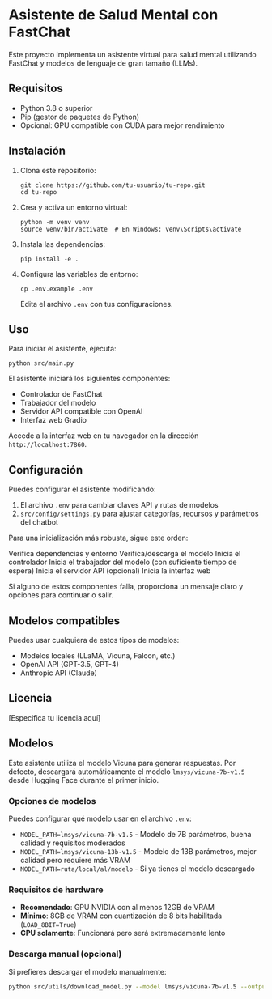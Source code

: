 # Asistente de Salud Mental con FastChat

Este proyecto implementa un asistente virtual para salud mental utilizando FastChat y modelos de lenguaje de gran tamaño (LLMs).

## Requisitos

- Python 3.8 o superior
- Pip (gestor de paquetes de Python)
- Opcional: GPU compatible con CUDA para mejor rendimiento

## Instalación

1. Clona este repositorio:
   ```
   git clone https://github.com/tu-usuario/tu-repo.git
   cd tu-repo
   ```

2. Crea y activa un entorno virtual:
   ```
   python -m venv venv
   source venv/bin/activate  # En Windows: venv\Scripts\activate
   ```

3. Instala las dependencias:
   ```
   pip install -e .
   ```

4. Configura las variables de entorno:
   ```
   cp .env.example .env
   ```
   Edita el archivo `.env` con tus configuraciones.

## Uso

Para iniciar el asistente, ejecuta:

```
python src/main.py
```

El asistente iniciará los siguientes componentes:
- Controlador de FastChat
- Trabajador del modelo
- Servidor API compatible con OpenAI
- Interfaz web Gradio

Accede a la interfaz web en tu navegador en la dirección `http://localhost:7860`.

## Configuración

Puedes configurar el asistente modificando:

1. El archivo `.env` para cambiar claves API y rutas de modelos
2. `src/config/settings.py` para ajustar categorías, recursos y parámetros del chatbot


Para una inicialización más robusta, sigue este orden:

Verifica dependencias y entorno
Verifica/descarga el modelo
Inicia el controlador
Inicia el trabajador del modelo (con suficiente tiempo de espera)
Inicia el servidor API (opcional)
Inicia la interfaz web

Si alguno de estos componentes falla, proporciona un mensaje claro y opciones para continuar o salir.




## Modelos compatibles

Puedes usar cualquiera de estos tipos de modelos:

- Modelos locales (LLaMA, Vicuna, Falcon, etc.)
- OpenAI API (GPT-3.5, GPT-4)
- Anthropic API (Claude)

## Licencia

[Especifica tu licencia aquí]


## Modelos

Este asistente utiliza el modelo Vicuna para generar respuestas. Por defecto, descargará automáticamente el modelo `lmsys/vicuna-7b-v1.5` desde Hugging Face durante el primer inicio.

### Opciones de modelos

Puedes configurar qué modelo usar en el archivo `.env`:

- `MODEL_PATH=lmsys/vicuna-7b-v1.5` - Modelo de 7B parámetros, buena calidad y requisitos moderados
- `MODEL_PATH=lmsys/vicuna-13b-v1.5` - Modelo de 13B parámetros, mejor calidad pero requiere más VRAM
- `MODEL_PATH=ruta/local/al/modelo` - Si ya tienes el modelo descargado

### Requisitos de hardware

- **Recomendado**: GPU NVIDIA con al menos 12GB de VRAM
- **Mínimo**: 8GB de VRAM con cuantización de 8 bits habilitada (`LOAD_8BIT=True`)
- **CPU solamente**: Funcionará pero será extremadamente lento

### Descarga manual (opcional)

Si prefieres descargar el modelo manualmente:

```bash
python src/utils/download_model.py --model lmsys/vicuna-7b-v1.5 --output models/vicuna-7b-v1.5
